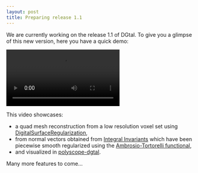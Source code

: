```yaml
---
layout: post
title: Preparing release 1.1
---
```



We are currently working on the release 1.1 of DGtal. To give you a glimpse of this new version, here you have a quick demo:

![Video](../img/regularization.mp4)


This video showcases:
* a quad mesh reconstruction from a low resolution voxel set using [DigitalSurfaceRegularization](https://dgtal-team.github.io/doc-nightly/moduleRegularization.html),
* from normal vectors obtained from [Integral Invariants](https://dgtal-team.github.io/doc-nightly/moduleIntegralInvariant.html) which have been piecewise smooth regularized using the [Ambrosio-Tortorelli functional](https://dgtal-team.github.io/doc-nightly/moduleGenericAT.html),
* and visualized in [polyscope-dgtal](https://github.com/dcoeurjo/polyscope-dgtal).

Many more features to come...



    
